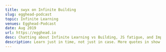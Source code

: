 ```yaml
---
title: swyx on Infinite Building
slug: egghead-podcast
topic: Infinite Learning
venues: Egghead-Podcast
date: Aug 2019
url: https://egghead.io
desc: Chatting about Infinite Learning vs Building, JS fatigue, and Impostor Syndrome
description: Learn just in time, not just in case. More quotes in show notes.
---
```

